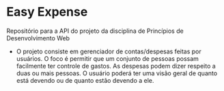 # Easy Expense
Repositório para a API do projeto da disciplina de Princípios de Desenvolvimento Web

- O projeto consiste em gerenciador de contas/despesas feitas por usuários. 
O foco é permitir que um conjunto de pessoas possam facilmente ter controle de gastos.
As despesas podem dizer respeito a duas ou mais pessoas. O usuário poderá ter uma visão geral de quanto está devendo ou de quanto estão devendo a ele.

